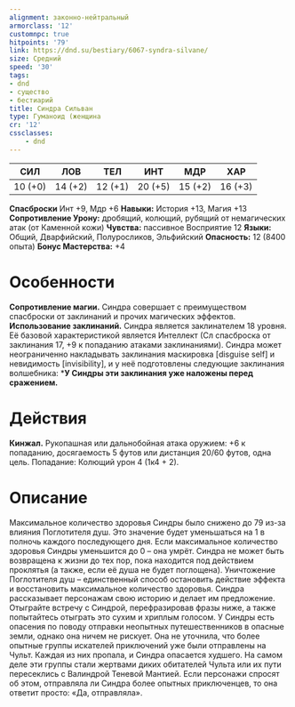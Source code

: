 ```yaml
---
alignment: законно-нейтральный
armorclass: '12'
customnpc: true
hitpoints: '79'
link: https://dnd.su/bestiary/6067-syndra-silvane/
size: Средний
speed: '30'
tags:
- dnd
- существо
- бестиарий
title: Синдра Сильван
type: Гуманоид (женщина
cr: '12'
cssclasses:
    - dnd
---
```



| СИЛ | ЛОВ | ТЕЛ | ИНТ | МДР | ХАР |
|---|---|---|---|---|---|
| 10 (+0) | 14 (+2) | 12 (+1) | 20 (+5) | 15 (+2) | 16 (+3) |
**Спасброски** Инт +9, Мдр +6
**Навыки:** История +13, Магия +13
**Сопротивление Урону:** дробящий, колющий, рубящий от немагических атак (от Каменной кожи)
**Чувства:** пассивное Восприятие 12
**Языки:** Общий, Дварфийский, Полуросликов, Эльфийский
**Опасность:** 12 (8400 опыта)
**Бонус Мастерства:** +4


# Особенности
**Сопротивление магии.** Синдра совершает с преимуществом спасброски от заклинаний и прочих магических эффектов.
**Использование заклинаний.** Синдра является заклинателем 18 уровня. Её базовой характеристикой является Интеллект (Сл спасброска от заклинания 17, +9 к попаданию атаками заклинаниями). Синдра может неограниченно накладывать заклинания маскировка [disguise self] и невидимость [invisibility], и у неё подготовлены следующие заклинания волшебника:
***У Синдры эти заклинания уже наложены перед сражением.** 


# Действия
**Кинжал.** Рукопашная или дальнобойная атака оружием: +6 к попаданию, досягаемость 5 футов или дистанция 20/60 футов, одна цель. Попадание: Колющий урон 4 (1к4 + 2).


# Описание
Максимальное количество здоровья Синдры было снижено до 79 из-за влияния Поглотителя душ. Это значение будет уменьшаться на 1 в полночь каждого последующего дня. Если максимальное количество здоровья Синдры уменьшится до 0 – она умрёт. Синдра не может быть возвращена к жизни до тех пор, пока находится под действием проклятья (а также, если её душа не будет поглощена). Уничтожение Поглотителя душ – единственный способ остановить действие эффекта и восстановить максимальное количество здоровья. Синдра рассказывает персонажам свою историю и делает им предложение. Отыграйте встречу с Синдрой, перефразировав фразы ниже, а также попытайтесь отыграть это сухим и хриплым голосом.   У Синдры есть опасения по поводу отправки неопытных путешественников в опасные земли, однако она ничем не рискует. Она не уточнила, что более опытные группы искателей приключений уже были отправлены на Чульт. Каждая из них пропала, и Синдра опасается худшего. На самом деле эти группы стали жертвами диких обитателей Чульта или их пути пересеклись с Валиндрой Теневой Мантией. Если персонажи спросят об этом, отправляла ли Синдра более опытных приключенцев, то она ответит просто: «Да, отправляла».
